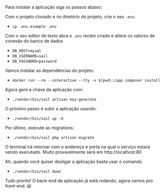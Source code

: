 Para instalar a aplicação siga os passos abaixo:

Com o projeto clonado e no diretório do projeto, crie o seu `.env`:
- `cp .env.example .env`

Com o seu editor de texto abra o `.env` recém criado e altere os valores de conexão do banco de dados
- `DB_HOST=mysql`
- `DB_USERNAME=sail`
- `DB_PASSWORD=password`

Vamos instalar as dependências do projeto:
- `docker run --rm --interactive --tty -v $(pwd):/app composer install`

Agora gere a chave da aplicação com: 
- `./vendor/bin/sail artisan key:generate` 

O próximo passo é subir a aplicação usando: 
- `./vendor/bin/sail up -d` 

Por último, execute as migrations:
- `./vendor/bin/sail php artisan migrate`

O terminal irá retornar com o endereço e porta na qual o serviço estará sendo executado. Muito provavelmente será em http://localhost:80

Ah, quando você quiser desligar a aplicação basta usar o comando
- `./vendor/bin/sail down`


Tudo pronto! O back-end da aplicação já está rodando, agora vamos pro front-end. :smiley:

